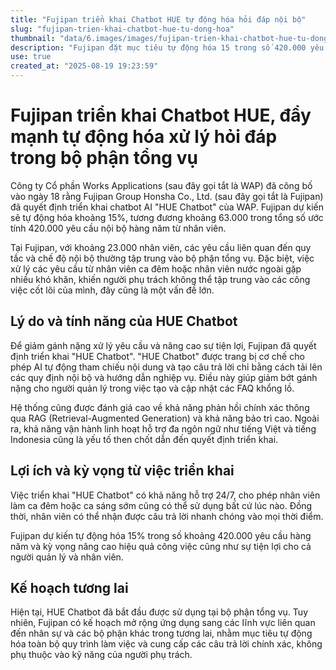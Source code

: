 ```yaml
---
title: "Fujipan triển khai Chatbot HUE tự động hóa hỏi đáp nội bộ"
slug: "fujipan-trien-khai-chatbot-hue-tu-dong-hoa"
thumbnail: "data/6.images/images/fujipan-trien-khai-chatbot-hue-tu-dong-hoa.webp"
description: "Fujipan đặt mục tiêu tự động hóa 15 trong số 420.000 yêu cầu nội bộ hàng năm bằng Chatbot HUE của WAP, với khả năng trả lời bằng AI và hỗ trợ đa ngôn ngữ, nhằm nâng cao hiệu quả cho 23.000 nhân viên."
use: true
created_at: "2025-08-19 19:23:59"
---
```


# Fujipan triển khai Chatbot HUE, đẩy mạnh tự động hóa xử lý hỏi đáp trong bộ phận tổng vụ

Công ty Cổ phần Works Applications (sau đây gọi tắt là WAP) đã công bố vào ngày 18 rằng Fujipan Group Honsha Co., Ltd. (sau đây gọi tắt là Fujipan) đã quyết định triển khai chatbot AI "HUE Chatbot" của WAP. Fujipan dự kiến sẽ tự động hóa khoảng 15%, tương đương khoảng 63.000 trong tổng số ước tính 420.000 yêu cầu nội bộ hàng năm từ nhân viên.

Tại Fujipan, với khoảng 23.000 nhân viên, các yêu cầu liên quan đến quy tắc và chế độ nội bộ thường tập trung vào bộ phận tổng vụ. Đặc biệt, việc xử lý các yêu cầu từ nhân viên ca đêm hoặc nhân viên nước ngoài gặp nhiều khó khăn, khiến người phụ trách không thể tập trung vào các công việc cốt lõi của mình, đây cũng là một vấn đề lớn.

## Lý do và tính năng của HUE Chatbot

Để giảm gánh nặng xử lý yêu cầu và nâng cao sự tiện lợi, Fujipan đã quyết định triển khai "HUE Chatbot". "HUE Chatbot" được trang bị cơ chế cho phép AI tự động tham chiếu nội dung và tạo câu trả lời chỉ bằng cách tải lên các quy định nội bộ và hướng dẫn nghiệp vụ. Điều này giúp giảm bớt gánh nặng cho người quản lý trong việc tạo và cập nhật các FAQ khổng lồ.

Hệ thống cũng được đánh giá cao về khả năng phản hồi chính xác thông qua RAG (Retrieval-Augmented Generation) và khả năng bảo trì cao. Ngoài ra, khả năng vận hành linh hoạt hỗ trợ đa ngôn ngữ như tiếng Việt và tiếng Indonesia cũng là yếu tố then chốt dẫn đến quyết định triển khai.

## Lợi ích và kỳ vọng từ việc triển khai

Việc triển khai "HUE Chatbot" có khả năng hỗ trợ 24/7, cho phép nhân viên làm ca đêm hoặc ca sáng sớm cũng có thể sử dụng bất cứ lúc nào. Đồng thời, nhân viên có thể nhận được câu trả lời nhanh chóng vào mọi thời điểm.

Fujipan dự kiến tự động hóa 15% trong số khoảng 420.000 yêu cầu hàng năm và kỳ vọng nâng cao hiệu quả công việc cũng như sự tiện lợi cho cả người quản lý và nhân viên.

## Kế hoạch tương lai

Hiện tại, HUE Chatbot đã bắt đầu được sử dụng tại bộ phận tổng vụ. Tuy nhiên, Fujipan có kế hoạch mở rộng ứng dụng sang các lĩnh vực liên quan đến nhân sự và các bộ phận khác trong tương lai, nhằm mục tiêu tự động hóa toàn bộ quy trình làm việc và cung cấp các câu trả lời chính xác, không phụ thuộc vào kỹ năng của người phụ trách.